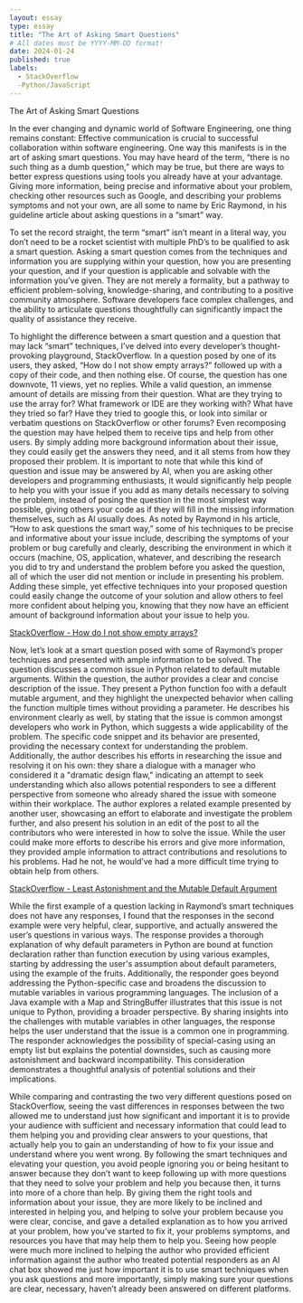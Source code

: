 ```yaml
---
layout: essay
type: essay
title: "The Art of Asking Smart Questions"
# All dates must be YYYY-MM-DD format!
date: 2024-01-24
published: true
labels:
  - StackOverflow
  -Python/JavaScript
---
```


The Art of Asking Smart Questions

In the ever changing and dynamic world of Software Engineering, one thing remains constant: 
Effective communication is crucial to successful collaboration within software engineering.
One way this manifests is in the art of asking smart questions. You may have heard of the term,
“there is no such thing as a dumb question,” which may be true, but there are ways to better express
questions using tools you already have at your advantage. Giving more information, being precise and
informative about your problem, checking other resources such as Google, and describing your problems symptoms and 
not your own, are all some to name by Eric Raymond, in his guideline article about asking questions in a “smart” way.

To set the record straight, the term “smart” isn’t meant in a literal way, you don’t need to be a 
rocket scientist with multiple PhD’s to be qualified to ask a smart question. Asking a smart question 
comes from the techniques and information you are supplying within your question, how you are presenting 
your question, and if your question is applicable and solvable with the information you’ve given. 
They are not merely a formality, but a pathway to efficient problem-solving, knowledge-sharing, and contributing 
to a positive community atmosphere. Software developers face complex challenges, and the ability to articulate 
questions thoughtfully can significantly impact the quality of assistance they receive.

To highlight the difference between a smart question and a question that may lack “smart” techniques, 
I’ve delved into every developer’s thought-provoking playground, StackOverflow. In a question posed by one 
of its users, they asked, “How do I not show empty arrays?” followed up with a copy of their code, and then 
nothing else. Of course, the question has one downvote, 11 views, yet no replies. While a valid question, 
an immense amount of details are missing from their question. What are they trying to use the array for? 
What framework or IDE are they working with? What have they tried so far? Have they tried to google this, 
or look into similar or verbatim questions on StackOverflow or other forums? Even recomposing the question 
may have helped them to receive tips and help from other users. By simply adding more background information 
about their issue, they could easily get the answers they need, and it all stems from how they proposed their 
problem. It is important to note that while this kind of question and issue may be answered by AI, when you 
are asking other developers and programming enthusiasts, it would significantly help people to help you with
your issue if you add as many details necessary to solving the problem, instead of posing the question in the 
most simplest way possible, giving others your code as if they will fill in the missing information themselves, 
such as AI usually does. As noted by Raymond in his article, “How to ask questions the smart way,” some of 
his techniques to be precise and informative about your issue include, describing the symptoms of your problem
or bug carefully and clearly, describing the environment in which it occurs (machine, OS, application, whatever,
and describing the research you did to try and understand the problem before you asked the question, all of which 
the user did not mention or include in presenting his problem. Adding these simple, yet effective techniques into
your proposed question could easily change the outcome of your solution and allow others to feel more confident about
helping you, knowing that they now have an efficient amount of background information about your issue to help you. 

[StackOverflow - How do I not show empty arrays?](https://stackoverflow.com/questions/77876539/how-do-i-not-show-empty-arrays)


Now, let’s look at a smart question posed with some of Raymond’s proper techniques
and presented with ample information to be solved. The question discusses a common
issue in Python related to default mutable arguments. Within the question, the author
provides a clear and concise description of the issue. They present a Python function 
foo with a default mutable argument, and they highlight the unexpected behavior when 
calling the function multiple times without providing a parameter. He describes his environment
clearly as well, by stating that the issue is common amongst  developers who work in Python, which
suggests a wide applicability of the problem. The specific code snippet and its behavior are presented,
providing the necessary context for understanding the problem. Additionally, the author describes his
efforts in researching the issue and resolving it on his own: they share a dialogue with a manager who 
considered it a "dramatic design flaw," indicating an attempt to seek understanding which also allows 
potential responders to see a different perspective from someone who already shared the issue with someone 
within their workplace. The author explores a related example presented by another user, showcasing an effort
to elaborate and investigate the problem further, and also present his solution in an edit of the post to all 
the contributors who were interested in how to solve the issue. While the user could make more efforts to describe
his errors and give more information, they provided ample information to attract contributions and resolutions to his
problems. Had he not, he would’ve had a more difficult time trying to obtain help from others. 

[StackOverflow - Least Astonishment and the Mutable Default Argument](https://stackoverflow.com/questions/1132941/least-astonishment-and-the-mutable-default-argument)



While the first example of a question lacking in Raymond’s smart techniques does not have any responses,
I found that the responses in the second example were very helpful, clear, supportive, and actually answered 
the user’s questions in various ways. The response provides a thorough explanation of why default parameters 
in Python are bound at function declaration rather than function execution by using various examples, starting 
by addressing the user's assumption about default parameters, using the example of the fruits. Additionally, 
the responder goes beyond addressing the Python-specific case and broadens the discussion to mutable variables
in various programming languages. The inclusion of a Java example with a Map and StringBuffer illustrates that
this issue is not unique to Python, providing a broader perspective. By sharing insights into the challenges 
with mutable variables in other languages, the response helps the user understand that the issue is a common one in programming. 
The responder acknowledges the possibility of special-casing using an empty list but explains the potential downsides,
such as causing more astonishment and backward incompatibility. This consideration demonstrates a thoughtful analysis 
of potential solutions and their implications. 



While comparing and contrasting the two very different questions posed on StackOverflow,
seeing the vast differences in responses between the two allowed me to understand just how 
significant and important it is to provide your audience with sufficient and necessary information that could
lead to them helping you and providing clear answers to your questions, that actually help you to gain an understanding 
of how to fix your issue and understand where you went wrong. By following the smart techniques and elevating your question, 
you avoid people ignoring you or being hesitant to answer because they don’t want to keep following up with more questions
that they need to solve your problem and help you because then, it turns into more of a chore than help. By giving them the 
right tools and information about your issue, they are more likely to be inclined and interested in helping you, and helping 
to solve your problem because you were clear, concise, and gave a detailed explanation as to how you arrived at your problem,
how you’ve started to fix it, your problems symptoms, and resources you have that may help them to help you. Seeing how people 
were much more inclined to helping the author who provided efficient information against the author who treated potential responders
as an AI chat box showed me just how important it is to use smart techniques when you ask questions and more importantly, 
simply making sure your questions are clear, necessary, haven’t already been answered on different platforms.

